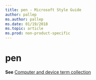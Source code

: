 ```yaml
---
title: pen - Microsoft Style Guide
author: pallep
ms.author: pallep
ms.date: 01/19/2018
ms.topic: article
ms.prod: non-product-specific
---
```


# pen

**See** [Computer and device term collection](~/a-z-word-list-term-collections/term-collections/computer-device-terms.md)
